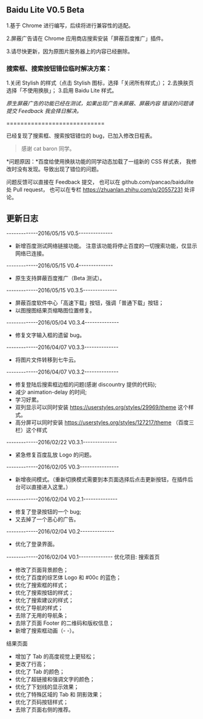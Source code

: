 ## Baidu Lite V0.5 Beta

1.基于 Chrome 进行编写，后续将进行兼容性的适配。

2.屏蔽广告请在 Chrome 应用商店搜索安装「屏蔽百度推广」插件。

3.请尽快更新，因为原图片服务器上的内容已经删除。


### 搜索框、搜索按钮错位临时解决方案：
1.关闭 Stylish 的样式（点击 Stylish 图标，选择「关闭所有样式」）；
2.去换肤页选择「不使用换肤」；
3.启用 Baidu Lite 样式。

*原生屏蔽广告的功能已经在测试，如果出现广告未屏蔽、屏蔽内容
错误的问题请提交 Feedback 我会择日解决。*


============================


已经复现了搜索框、搜索按钮错位的 bug，已加入修改日程表。
> 感谢 cat baron 同学。

*问题原因：*百度给使用换肤功能的同学动态加载了一组新的 CSS 样式表，
我修改时没有发现。导致出现了错位的问题。

问题反馈可以直接在 Feedback 提交，
也可以在 github.com/pancao/baidulite 处 Pull request，
也可以在专栏 https://zhuanlan.zhihu.com/p/20557231 处评论。



## 更新日志

-------------2016/05/15 V0.5--------------

- 新增百度测试网络链接功能。
  注意该功能将停止百度的一切搜索功能，仅显示网络已连接。

-------------2016/05/15 V0.4--------------

- 原生支持屏蔽百度推广（Beta 测试）。

-------------2016/05/15 V0.3.5--------------

- 屏蔽百度软件中心「高速下载」按钮，强调「普通下载」按钮；
- 以图搜图结果页缩略图位置修复。

-------------2016/05/04 V0.3.4--------------

- 修复文字输入框的遗留 bug。

-------------2016/04/07 V0.3.3--------------

- 将图片文件转移到七牛云。

-------------2016/04/07 V0.3.2--------------

- 修复登陆后搜索框边框的问题(感谢 discountry 提供的代码);
- 减少 animation-delay 的时间;
- 学习好累。
- 双列显示可以同时安装 https://userstyles.org/styles/29969/theme 这个样式。
- 高分屏可以同时安装 https://userstyles.org/styles/127217/theme （百度三栏）这个样式

-------------2016/02/22 V0.3.1--------------

- 紧急修复百度乱放 Logo 的问题。

-------------2016/02/05 V0.3----------------

- 新增夜间模式。（重新切换模式需要到本页面选择后点击更新按钮，在插件后台可以直接进入这里。）

-------------2016/02/04 V0.2.1--------------

- 修复了登录按钮的一个 bug;
- 又去掉了一个恶心的广告。

-------------2016/02/04 V0.2--------------

- 优化了登录界面。


-------------2016/02/04 V0.1--------------
优化项目:
 搜索首页
 - 修改了页面背景颜色；
 - 优化了百度的综艺体 Logo 和 #00c 的蓝色；
 - 优化了搜索框的样式；
 - 优化了搜索按钮的样式；
 - 优化了搜索建议的样式；
 - 优化了导航的样式；
 - 去除了无用的导航条；
 - 去除了页面 Footer 的二维码和版权信息；
 - 新增了搜索框动画（- -）。

 结果页面
 - 增加了 Tab 的高度视觉上更轻松；
 - 更改了行高；
 - 优化了 Tab 的颜色；
 - 优化了超链接和强调文字的颜色；
 - 优化了下划线的显示效果；
 - 优化了特殊区域的 Tab 和 阴影效果；
 - 优化了页码按钮样式；
 - 去除了页面右侧的推荐。
